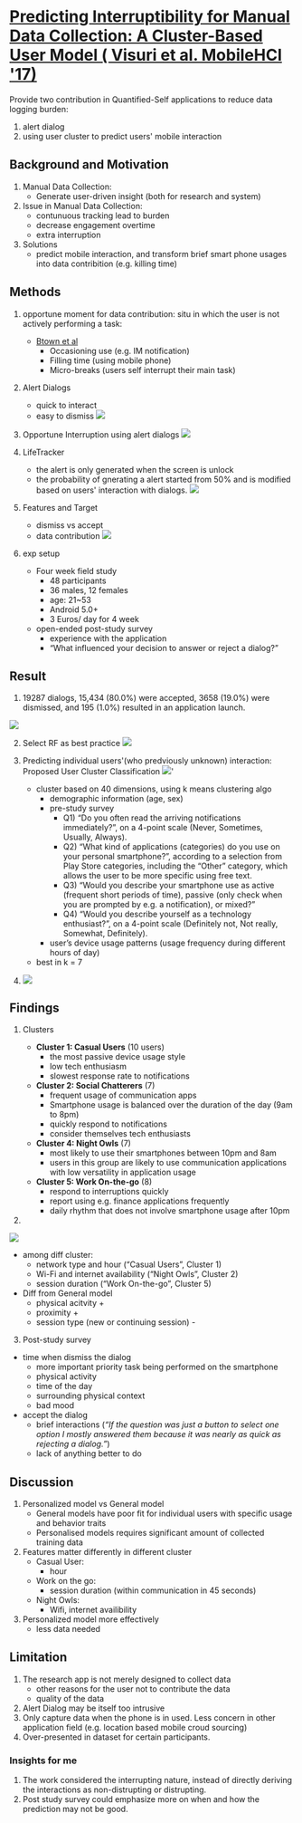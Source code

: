 # [Predicting Interruptibility for Manual Data Collection: A Cluster-Based User Model ( Visuri et al. MobileHCI '17)](https://people.eng.unimelb.edu.au/vkostakos/files/papers/mobilehci17.pdf)

Provide two contribution in Quantified-Self applications to reduce data logging burden: 
1. alert dialog
2. using user cluster to predict users' mobile interaction

## Background and Motivation
1. Manual Data Collection: 
    - Generate user-driven insight (both for research and system)
2. Issue in Manual Data Collection:
    - contunuous tracking lead to burden
    - decrease engagement overtime
    - extra interruption
3. Solutions
    - predict mobile interaction, and transform brief smart phone usages into data contribition (e.g. killing time) 

## Methods
1. opportune moment for data contribution: situ in which the user is not actively performing a task:
    - [Btown et al](https://dl.acm.org/citation.cfm?id=2628377)
        - Occasioning use (e.g. IM notification)
        - Filling time (using mobile phone)
        - Micro-breaks (users self interrupt their main task)
2. Alert Dialogs
    - quick to interact
    - easy to dismiss
![](https://i.imgur.com/o6sTBSt.png)

3. Opportune Interruption using alert dialogs
![](https://i.imgur.com/yTnHJ1j.png)

4. LifeTracker
    - the alert is only generated when the screen is unlock
    - the probability of gnerating a alert started from 50% and is modified based on users' interaction with dialogs.
![](https://i.imgur.com/eNL0ayb.png)

5. Features and Target
    - dismiss vs accept
    - data contribution
![](https://i.imgur.com/rQAgPgA.png)

6. exp setup
    - Four week field study
        - 48 participants
        - 36 males, 12 females
        - age: 21~53
        - Android 5.0+
        - 3 Euros/ day for 4 week
    - open-ended post-study survey
        - experience with the application
        - “What influenced your decision to answer or reject a dialog?”

## Result
1. 19287 dialogs, 15,434 (80.0%) were accepted, 3658 (19.0%) were dismissed, and 195 (1.0%) resulted in an application launch.

![](https://i.imgur.com/QTEYfIt.png)

2. Select RF as best practice
![](https://i.imgur.com/1ElH8Zm.png)

3. Predicting individual users'(who predviously unknown) interaction: Proposed User Cluster Classification
![](https://i.imgur.com/Jb7kSTg.png)'
    - cluster based on 40 dimensions, using k means clustering algo
        - demographic information (age, sex)
        - pre-study survey
            - Q1) “Do you often read the arriving notifications immediately?”, on a 4-point scale (Never, Sometimes, Usually, Always).
            - Q2) “What kind of applications (categories) do you use on your personal smartphone?”, according to a selection from Play Store categories, including the “Other” category, which allows the user to be more specific using free text.
            - Q3) “Would you describe your smartphone use as active (frequent short periods of time), passive (only check when you are prompted by e.g. a notification), or mixed?”
            - Q4) “Would you describe yourself as a technology enthusiast?”, on a 4-point scale (Definitely not, Not really, Somewhat, Definitely).
        - user’s device usage patterns (usage frequency during different hours of day)
    - best in k = 7

4. ![](https://i.imgur.com/vFZkduh.png)

## Findings
1. Clusters
    - **Cluster 1: Casual Users** (10 users)
        - the most passive device usage style
        - low tech enthusiasm
        - slowest response rate to notifications
    - **Cluster 2: Social Chatterers** (7)
        - frequent usage of communication apps
        - Smartphone usage is balanced over the duration of the day (9am to 8pm)
        - quickly respond to notifications
        - consider themselves tech enthusiasts
    - **Cluster 4: Night Owls** (7)
        - most likely to use their smartphones between 10pm and 8am
        - users in this group are likely to use communication applications with low versatility in application usage
    - **Cluster 5: Work On-the-go** (8)
        - respond to interruptions quickly
        - report using e.g. finance applications frequently
        - daily rhythm that does not involve smartphone usage after 10pm

2. 
![](https://i.imgur.com/uQBqt67.png)
- among diff cluster:  
    - network type and hour (“Casual Users”, Cluster 1)
    - Wi-Fi and internet availability (“Night Owls”, Cluster 2)
    - session duration (“Work On-the-go”, Cluster 5)
- Diff from General model
    - physical acitvity +
    - proximity + 
    - session type (new or continuing session) -

3. Post-study survey
- time when dismiss the dialog
    - more important priority task being performed on the smartphone
    - physical activity
    - time of the day
    - surrounding physical context
    - bad mood
- accept the dialog
    - brief interactions (*“If the question was just a button to select one option I mostly answered them because it was nearly as quick as rejecting a dialog.”*)
    - lack of anything better to do

## Discussion
1. Personalized model vs General model
    - General models have poor fit for individual users with specific usage and behavior traits
    - Personalised models requires significant amount of collected training data
2. Features matter differently in different cluster
    - Casual User:
        - hour
    - Work on the go: 
        - session duration (within communication in 45 seconds)
    - Night Owls:
        - Wifi, internet availibility
3. Personalized model more effectively
    - less data needed

## Limitation
1. The research app is not merely designed to collect data
    - other reasons for the user not to contribute the data
    - quality of the data
2. Alert Dialog may be itself too intrusive
3. Only capture data when the phone is in used. Less concern in other application field (e.g. location based mobile croud sourcing)
4. Over-presented in dataset for certain participants. 

### Insights for me
1. The work considered the interrupting nature, instead of directly deriving the interactions as non-distrupting or distrupting.
2. Post study survey could emphasize more on when and how the prediction may not be good.
